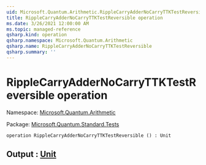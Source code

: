 ```yaml
---
uid: Microsoft.Quantum.Arithmetic.RippleCarryAdderNoCarryTTKTestReversible
title: RippleCarryAdderNoCarryTTKTestReversible operation
ms.date: 3/26/2021 12:00:00 AM
ms.topic: managed-reference
qsharp.kind: operation
qsharp.namespace: Microsoft.Quantum.Arithmetic
qsharp.name: RippleCarryAdderNoCarryTTKTestReversible
qsharp.summary: ''
---
```


# RippleCarryAdderNoCarryTTKTestReversible operation

Namespace: [Microsoft.Quantum.Arithmetic](xref:Microsoft.Quantum.Arithmetic)

Package: [Microsoft.Quantum.Standard.Tests](https://nuget.org/packages/Microsoft.Quantum.Standard.Tests)




```qsharp
operation RippleCarryAdderNoCarryTTKTestReversible () : Unit
```


## Output : [Unit](xref:microsoft.quantum.lang-ref.unit)

